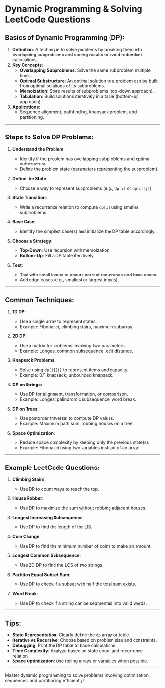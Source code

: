 
# Dynamic Programming & Solving LeetCode Questions

## Basics of Dynamic Programming (DP):
1. **Definition**: A technique to solve problems by breaking them into overlapping subproblems and storing results to avoid redundant calculations.
2. **Key Concepts**:
   - **Overlapping Subproblems**: Solve the same subproblem multiple times.
   - **Optimal Substructure**: An optimal solution to a problem can be built from optimal solutions of its subproblems.
   - **Memoization**: Store results of subproblems (top-down approach).
   - **Tabulation**: Build solutions iteratively in a table (bottom-up approach).
3. **Applications**:
   - Sequence alignment, pathfinding, knapsack problem, and partitioning.

---

## Steps to Solve DP Problems:
1. **Understand the Problem**:
   - Identify if the problem has overlapping subproblems and optimal substructure.
   - Define the problem state (parameters representing the subproblem).

2. **Define the State**:
   - Choose a way to represent subproblems (e.g., `dp[i]` or `dp[i][j]`).

3. **State Transition**:
   - Write a recurrence relation to compute `dp[i]` using smaller subproblems.

4. **Base Case**:
   - Identify the simplest case(s) and initialize the DP table accordingly.

5. **Choose a Strategy**:
   - **Top-Down**: Use recursion with memoization.
   - **Bottom-Up**: Fill a DP table iteratively.

6. **Test**:
   - Test with small inputs to ensure correct recurrence and base cases.
   - Add edge cases (e.g., smallest or largest inputs).

---

## Common Techniques:
1. **1D DP**:
   - Use a single array to represent states.
   - Example: Fibonacci, climbing stairs, maximum subarray.

2. **2D DP**:
   - Use a matrix for problems involving two parameters.
   - Example: Longest common subsequence, edit distance.

3. **Knapsack Problems**:
   - Solve using `dp[i][j]` to represent items and capacity.
   - Example: 0/1 knapsack, unbounded knapsack.

4. **DP on Strings**:
   - Use DP for alignment, transformation, or comparison.
   - Example: Longest palindromic subsequence, word break.

5. **DP on Trees**:
   - Use postorder traversal to compute DP values.
   - Example: Maximum path sum, robbing houses on a tree.

6. **Space Optimization**:
   - Reduce space complexity by keeping only the previous state(s).
   - Example: Fibonacci using two variables instead of an array.

---

## Example LeetCode Questions:
1. **Climbing Stairs**:
   - Use DP to count ways to reach the top.

2. **House Robber**:
   - Use DP to maximize the sum without robbing adjacent houses.

3. **Longest Increasing Subsequence**:
   - Use DP to find the length of the LIS.

4. **Coin Change**:
   - Use DP to find the minimum number of coins to make an amount.

5. **Longest Common Subsequence**:
   - Use 2D DP to find the LCS of two strings.

6. **Partition Equal Subset Sum**:
   - Use DP to check if a subset with half the total sum exists.

7. **Word Break**:
   - Use DP to check if a string can be segmented into valid words.

---

## Tips:
- **State Representation**: Clearly define the `dp` array or table.
- **Iterative vs Recursive**: Choose based on problem size and constraints.
- **Debugging**: Print the DP table to trace calculations.
- **Time Complexity**: Analyze based on state count and recurrence relation.
- **Space Optimization**: Use rolling arrays or variables when possible.

---

Master dynamic programming to solve problems involving optimization, sequences, and partitioning efficiently!
